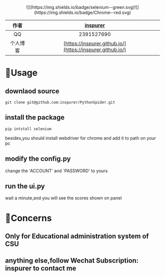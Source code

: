 <center>![](https://img.shields.io/badge/selenium--green.svg)![](https://img.shields.io/badge/Chrome--red.svg)</center>

|作者|[inspurer](https://inspurer.github.io/2018/06/07/%E6%9C%88%E5%B0%8F%E6%B0%B4%E9%95%BF%E7%9A%84%E7%94%B1%E6%9D%A5/#more)|
|:---:|:---:|
|QQ|2391527690|
|个人博客|[https://inspurer.github.io/](https://inspurer.github.io/)|

# :dolphin:Usage    

## downlaod source

	git clone git@github.com:inspurer/PythonSpider.git  

## install the package   

	pip intstall selenium

besides,you should install webdriver for chrome and add it to path on your pc   
## 	modify the config.py   
change the 'ACCOUNT' and `PASSWORD' to yours  

## run the ui.py   
wait a minute,and you will see the scores shown on panel   

# :dolphin:Concerns  

## Only for Educational administration system of CSU

## anything else,follow Wechat Subscription: inspurer to contact me






